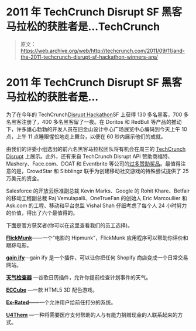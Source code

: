 # 2011 年 TechCrunch Disrupt SF 黑客马拉松的获胜者是...TechCrunch

> 原文：<https://web.archive.org/web/http://techcrunch.com/2011/09/11/and-the-2011-techcrunch-disrupt-sf-hackathon-winners-are/>

# 2011 年 TechCrunch Disrupt SF 黑客马拉松的获胜者是…

为了在今年的 TechCrunch[Disrupt Hackathon](https://web.archive.org/web/20230205001833/http://disrupt.beta.techcrunch.com/)SF 上获得 130 多名黑客，700 多名黑客注册了，400 多名黑客留了一夜。在 Doritos 和 RedBull 等产品的推动下，许多雄心勃勃的开发人员在旧金山设计中心广场展览中心编码到今天上午 10 点，上午 11 点睡眼惺忪地走上舞台，以便在 60 秒内展示他们的成就。

由我们的评委小组选出的前六名黑客马拉松团队将有机会在周三的 [TechCrunch Disrupt](https://web.archive.org/web/20230205001833/http://disrupt.beta.techcrunch.com/) 上展示。此外，还有来自 TechCrunch Disrupt API 赞助商福特、Mashery、Face.com、DOAT 和 Eventbrite 等公司的[过多赞助奖品](https://web.archive.org/web/20230205001833/http://disrupt.beta.techcrunch.com/SF2011/2011/09/09/custom-hackathon-contests-and-awards/)。最值得注意的是，CrowdStar 和 Sibblingz 联手为创建移动社交游戏的特殊尝试提供了 25 万美元的资金。

Salesforce 的开放云标准副总裁 Kevin Marks、Google 的 Rohit Khare、Betfair 的移动工程副总裁 Raj Vemulapalli、OneTrueFan 的创始人 Eric Marcoullier 和 Ask.com 的工程、移动和平台总监 Vishal Shah 仔细考虑了每个人 24 小时努力的价值，得出了六个最值得的。

下面是官方获奖者(你可以在这里查看我们的员工选择)。

**[FlickMunk](https://web.archive.org/web/20230205001833/http://disrupt.flickmunk.com/)**——一个“电影的 Hipmunk”，FlickMunk 应用程序可以帮助你评价和跟踪电影。

**[gain ify](https://web.archive.org/web/20230205001833/http://www.gainify.com/)**—gain ify 是一个插件，可以让你把任何 Shopify 商店变成一个日常交易网站。

**[天气检查器](https://web.archive.org/web/20230205001833/https://www.google.com/calendar/b/0/render?gadgeturl=http%3A%2F%2Fredsunsoft.com%2Fweatherchecker%2Findex.php?t=4690)** —谷歌日历插件，允许你提前检查计划事件的天气。

**[ECCube](https://web.archive.org/web/20230205001833/http://ghost-hack.com/cube/)** —一款 HTML5 3D 配色游戏。

**[Ex-Rated](https://web.archive.org/web/20230205001833/http://www.exrated.info/)**——一个允许用户给前任打分的系统。

**[U4Them](https://web.archive.org/web/20230205001833/http://www.u4them.org/)** —一种将需要医疗支付帮助的人与有能力捐赠现金的人联系起来的方式。